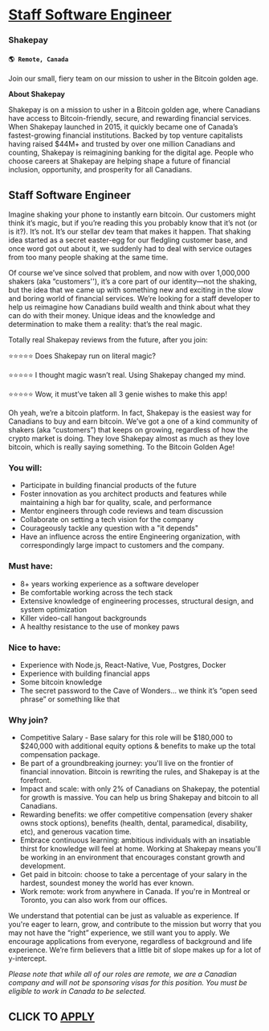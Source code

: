 # [Staff Software Engineer](https://www.remotewlb.com/apply/staff-software-engineer-111065)  
### Shakepay  
#### `🌎 Remote, Canada`  

Join our small, fiery team on our mission to usher in the Bitcoin golden age.

**About Shakepay**

Shakepay is on a mission to usher in a Bitcoin golden age, where Canadians have access to Bitcoin-friendly, secure, and rewarding financial services. When Shakepay launched in 2015, it quickly became one of Canada’s fastest-growing financial institutions. Backed by top venture capitalists having raised $44M+ and trusted by over one million Canadians and counting, Shakepay is reimagining banking for the digital age. People who choose careers at Shakepay are helping shape a future of financial inclusion, opportunity, and prosperity for all Canadians.

## **Staff Software Engineer**

Imagine shaking your phone to instantly earn bitcoin. Our customers might think it’s magic, but if you’re reading this you probably know that it’s not (or is it?). It’s not. It’s our stellar dev team that makes it happen. That shaking idea started as a secret easter-egg for our fledgling customer base, and once word got out about it, we suddenly had to deal with service outages from too many people shaking at the same time.

Of course we’ve since solved that problem, and now with over 1,000,000 shakers (aka “customers''), it’s a core part of our identity—not the shaking, but the idea that we came up with something new and exciting in the slow and boring world of financial services. We’re looking for a staff developer to help us reimagine how Canadians build wealth and think about what they can do with their money. Unique ideas and the knowledge and determination to make them a reality: that’s the real magic.

Totally real Shakepay reviews from the future, after you join:

⭐⭐⭐⭐⭐ Does Shakepay run on literal magic?

⭐⭐⭐⭐⭐ I thought magic wasn’t real. Using Shakepay changed my mind.

⭐⭐⭐⭐⭐ Wow, it must’ve taken all 3 genie wishes to make this app!

Oh yeah, we’re a bitcoin platform. In fact, Shakepay is the easiest way for Canadians to buy and earn bitcoin. We’ve got a one of a kind community of shakers (aka “customers”) that keeps on growing, regardless of how the crypto market is doing. They love Shakepay almost as much as they love bitcoin, which is really saying something. To the Bitcoin Golden Age!

### **You will:**

  * Participate in building financial products of the future
  * Foster innovation as you architect products and features while maintaining a high bar for quality, scale, and performance
  * Mentor engineers through code reviews and team discussion
  * Collaborate on setting a tech vision for the company
  * Courageously tackle any question with a "it depends"
  * Have an influence across the entire Engineering organization, with correspondingly large impact to customers and the company.

### **Must have:**

  * 8+ years working experience as a software developer
  * Be comfortable working across the tech stack
  * Extensive knowledge of engineering processes, structural design, and system optimization
  * Killer video-call hangout backgrounds
  * A healthy resistance to the use of monkey paws

### **Nice to have:**

  * Experience with Node.js, React-Native, Vue, Postgres, Docker
  * Experience with building financial apps
  * Some bitcoin knowledge
  * The secret password to the Cave of Wonders… we think it’s “open seed phrase” or something like that

### **Why join?**

  * Competitive Salary - Base salary for this role will be $180,000 to $240,000 with additional equity options & benefits to make up the total compensation package. 
  * Be part of a groundbreaking journey: you'll live on the frontier of financial innovation. Bitcoin is rewriting the rules, and Shakepay is at the forefront.
  * Impact and scale: with only 2% of Canadians on Shakepay, the potential for growth is massive. You can help us bring Shakepay and bitcoin to all Canadians.
  * Rewarding benefits: we offer competitive compensation (every shaker owns stock options), benefits (health, dental, paramedical, disability, etc), and generous vacation time.
  * Embrace continuous learning: ambitious individuals with an insatiable thirst for knowledge will feel at home. Working at Shakepay means you'll be working in an environment that encourages constant growth and development.
  * Get paid in bitcoin: choose to take a percentage of your salary in the hardest, soundest money the world has ever known.
  * Work remote: work from anywhere in Canada. If you're in Montreal or Toronto, you can also work from our offices.

We understand that potential can be just as valuable as experience. If you're eager to learn, grow, and contribute to the mission but worry that you may not have the “right” experience, we still want you to apply. We encourage applications from everyone, regardless of background and life experience. We’re firm believers that a little bit of slope makes up for a lot of y-intercept.

_Please note that while all of our roles are remote, we are a Canadian company and will not be sponsoring visas for this position. You must be eligible to work in Canada to be selected._

  
## CLICK TO [APPLY](https://www.remotewlb.com/apply/staff-software-engineer-111065)

